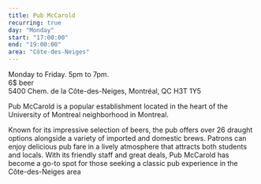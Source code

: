 ```yaml
---
title: Pub McCarold
recurring: true
day: "Monday"
start: "17:00:00"
end: "19:00:00"
area: "Côte-des-Neiges"
---
```


Monday to Friday. 5pm to 7pm.<br>6$ beer<br>5400 Chem. de la Côte-des-Neiges, Montréal, QC H3T 1Y5

<!-- more -->

Pub McCarold is a popular establishment located in the heart of the University of Montreal neighborhood in Montreal. 

Known for its impressive selection of beers, the pub offers over 26 draught options alongside a variety of imported and domestic brews. Patrons can enjoy delicious pub fare in a lively atmosphere that attracts both students and locals. With its friendly staff and great deals, Pub McCarold has become a go-to spot for those seeking a classic pub experience in the Côte-des-Neiges area
